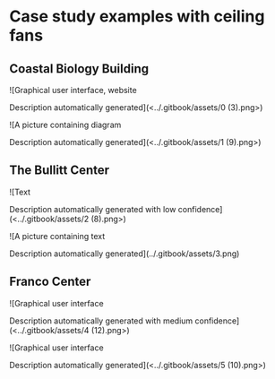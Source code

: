 # Case study examples with ceiling fans

## Coastal Biology Building

![Graphical user interface, website

Description automatically generated](<../.gitbook/assets/0 (3).png>)

![A picture containing diagram

Description automatically generated](<../.gitbook/assets/1 (9).png>)

## The Bullitt Center

![Text

Description automatically generated with low confidence](<../.gitbook/assets/2 (8).png>)

![A picture containing text

Description automatically generated](../.gitbook/assets/3.png)

## Franco Center

![Graphical user interface

Description automatically generated with medium confidence](<../.gitbook/assets/4 (12).png>)

![Graphical user interface

Description automatically generated](<../.gitbook/assets/5 (10).png>)
